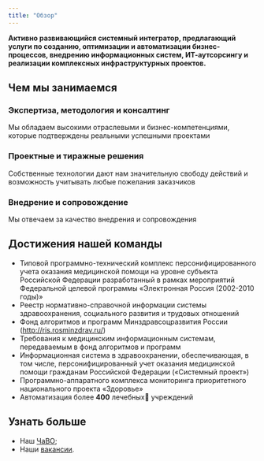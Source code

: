 ```yaml
---
title: "Обзор"
---
```


**Активно развивающийся системный интегратор, предлагающий услуги по созданию, оптимизации и автоматизации 
бизнес-процессов, внедрению информационных систем, ИТ-аутсорсингу и реализации комплексных инфраструктурных проектов.**

## Чем мы занимаемся

### Экспертиза, методология и консалтинг

Мы обладаем высокими отраслевыми и бизнес-компетенциями, которые подтверждены реальными успешными проектами

### Проектные и тиражные решения

Собственные технологии дают нам значительную свободу действий и возможность учитывать любые пожелания заказчиков

### Внедрение и сопровождение

Мы отвечаем за качество внедрения и сопровождения

## Достижения нашей команды

- Типовой программно-технический комплекс персонифицированного учета оказания медицинской помощи на уровне субъекта Российской Федерации разработанный в рамках мероприятий Федеральной целевой  программы «Электронная Россия (2002-2010 годы)»
- Реестр нормативно-справочной информации системы здравоохранения, социального развития и трудовых отношений
- Фонд алгоритмов и программ Минздравсоцразвития России (http://ris.rosminzdrav.ru/)
- Требования к медицинским информационным системам, передаваемым в фонд алгоритмов и программ
- Информационная система в здравоохранении, обеспечивающая, в том числе,  персонифицированный учет оказания медицинской помощи гражданам Российской Федерации («Системный проект»)
- Программно-аппаратного комплекса мониторинга приоритетного национального проекта «Здоровье»
- Автоматизация более **400** лечебных учреждений

## Узнать больше

- Наш [ЧаВО](/about/faq/);
- Наши [вакансии](/about/hh/).
